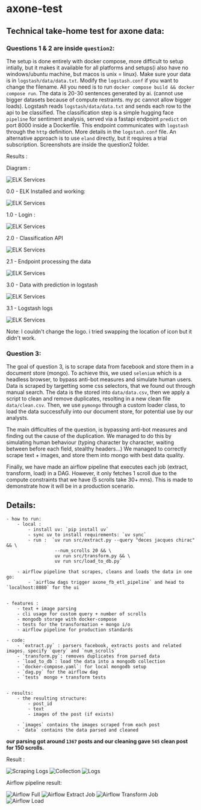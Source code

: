 # axone-test

## Technical take-home test for axone data:

### Questions 1 & 2 are inside `question2`:

The setup is done entirely with docker compose, more difficult to setup intially, but it makes it available for all platforms and setups(i also have no windows/ubuntu machine, but macos is unix = linux). Make sure your data is in `logstash/data/data.txt`. Modify the `logstash.conf` if you want to change the filename.
All you need is to run `docker compose build && docker compose run`.
The data is 20-30 sentences generated by ai. (cannot use bigger datasets because of compute restraints. my pc cannot allow bigger loads). Logstash reads `logstash/data/data.txt` and sends each row to the api to be classified.
The classification step is a simple hugging face `pipeline` for sentiment analysis, served via a fastapi endpoint `predict` on port 8000 inside a Dockerfile.
This endpoint communicates with `logstash` through the `http` definition. More details in the `logstash.conf` file.
An alternative approach is to use `eland` directly, but it requires a trial subscription.
Screenshots are inside the question2 folder.

Results :

Diagram :

![ELK Services](static/elk_api_diagram.png)

0.0 - ELK Installed and working:

![ELK Services](static/all_services_ok.png)

1.0 - Login :

![ELK Services](static/kibana_login_ok.png)

2.0 - Classification API

![ELK Services](static/api_ok.png)

2.1 - Endpoint processing the data

![ELK Services](static/fastapi_requests_ok.png)

3.0 - Data with prediction in logstash

![ELK Services](static/classification_logstash.png)

3.1 - Logstash logs

![ELK Services](static/logstash_requests_ok.png)

Note: I couldn't change the logo. i tried swapping the location of icon but it didn't work.

### Question 3:

The goal of question 3, is to scrape data from facebook and store them in a document store (mongo).
To achieve this, we used `selenium` which is a headless browser, to bypass anti-bot measures and simulate human users. Data is scraped by targetting some css selectors, that we found out through manual search. The data is the stored into `data/data.csv`, then we apply a script to clean and remove duplicates, resolting in a new clean file `data/clean.csv`.
Then, we use `pymongo` through a custom loader class, to load the data successfully into our document store, for potential use by our analysts.

The main difficulties of the question, is bypassing anti-bot measures and finding out the cause of the duplication. We managed to do this by simulating human behaviour (typing character by character, waiting between before each field, stealthy headers...)
We managed to correctly scrape text + images, and store them into mongo with best data quality.

Finally, we have made an airflow pipeline that executes each job (extract, transform, load) in a DAG. However, it only fetches 1 scroll due to the compute constraints that we have (5 scrolls take 30+ mns). This is made to demonstrate how it will be in a production scenario.


## Details:

    - how to run:
        - local :
            - install uv: `pip install uv`
            - sync uv to install requirements: `uv sync`
            - run :  `uv run src/extract.py --query "deces jacques chirac" && \
                      --num_scrolls 20 && \
                      uv run src/transform.py && \
                      uv run src/load_to_db.py`

        - airflow pipeline that scrapes, cleans and loads the data in one go:
            - `airflow dags trigger axone_fb_etl_pipeline` and head to `localhost:8080` for the ui


    - features :
        - text + image parsing
        - cli usage for custom query + number of scrolls
        - mongodb storage with docker-compose
        - tests for the transformation + mongo i/o
        - airflow pipeline for production standards

    - code:
        - `extract.py` : parsers facebook, extracts posts and related images. specify `query` and `num_scrolls`
        - `transform.py`: removes duplicates from parsed data
        - `load_to_db`: load the data into a mongodb collection
        - `docker-compose.yaml`: for local mongodb setup
        - `dag.py` for the airflow dag
        - `tests` mongo + transform tests


    - results:
        - the resulting structure:
            - post_id
            - text
            - images of the post (if exists)

        - `images` contains the images scraped from each post
        - `data` contains the data parsed and cleaned


**our parsing got around `1367` posts and our cleaning gave `545` clean post for 150 scrolls.**


Result :

![Scraping Logs](static/scrape_logs.png)
![Collection](static/mongo.png)
![Logs](static/mongo_logs.png)


Airflow pipeline result:


![Airflow Full](static/full.png)
![Airflow Extract Job](static/extract_airflow.png)
![Airflow Transform Job](static/transform_airflow.png)
![Airflow Load](static/load_airflow.png)





